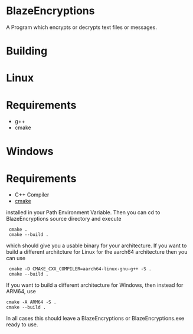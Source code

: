 # BlazeEncryptions
A Program which encrypts or decrypts text files or messages.
# Building
# Linux
# Requirements
* g++
* cmake
# Windows
# Requirements
* C++ Compiler
* [cmake](https://cmake.org/download/) 

installed in your Path Environment Variable. 
Then you can cd to BlazeEncryptions source directory and execute 
   ```
    cmake .
    cmake --build .
   ```
   which should give you a usable binary for your architecture. If you want to build a different architcture for Linux for the aarch64 architecture then you can use 
   ```
    cmake -D CMAKE_CXX_COMPILER=aarch64-linux-gnu-g++ -S . 
    cmake --build .
   ```
   If you want to build a different architecture for Windows, then instead for ARM64, use
   ```
   cmake -A ARM64 -S .
   cmake --build .
   ```
   In all cases this should leave a BlazeEncryptions or BlazeEncryptions.exe ready to use.